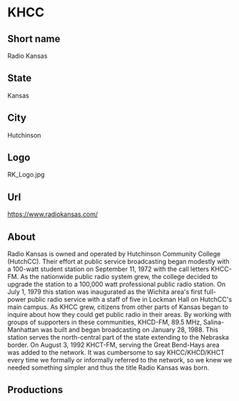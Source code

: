 # KHCC

## Short name

Radio Kansas

## State

Kansas

## City

Hutchinson

## Logo

RK_Logo.jpg

## Url

https://www.radiokansas.com/

## About

Radio Kansas is owned and operated by Hutchinson Community College (HutchCC). Their effort at public service broadcasting began modestly with a 100-watt student station on September 11, 1972 with the call letters KHCC-FM. As the nationwide public radio system grew, the college decided to upgrade the station to a 100,000 watt professional public radio station. On July 1, 1979 this station was inaugurated as the Wichita area's first full-power public radio service with a staff of five in Lockman Hall on HutchCC's main campus. As KHCC grew, citizens from other parts of Kansas began to inquire about how they could get public radio in their areas. By working with groups of supporters in these communities, KHCD-FM, 89.5 MHz, Salina-Manhattan was built and began broadcasting on January 28, 1988. This station serves the north-central part of the state extending to the Nebraska border. On August 3, 1992 KHCT-FM, serving the Great Bend-Hays area was added to the network. It was cumbersome to say KHCC/KHCD/KHCT every time we formally or informally referred to the network, so we knew we needed something simpler and thus the title Radio Kansas was born.

## Productions

